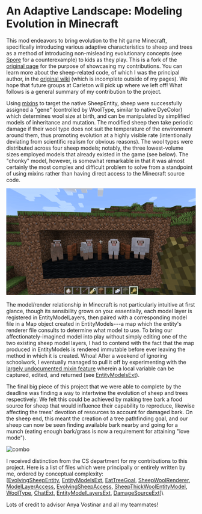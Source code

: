 # An Adaptive Landscape: Modeling Evolution in Minecraft
This mod endeavors to bring evolution to the hit game Minecraft, specifically introducing various adaptive characteristics to sheep and trees as a method of introducing non-misleading evolutionary concepts (see [Spore](https://en.wikipedia.org/wiki/Spore_(2008_video_game)) for a counterexample) to kids as they play. This is a fork of the [original page](https://github.com/anyaevostinar/minecraft-sheep-evolution) for the purpose of showcasing my contributions. You can learn more about the sheep-related code, of which I was the principal author, in the [original wiki](https://github.com/anyaevostinar/minecraft-sheep-evolution/wiki/Sheep-Overview) (which is incomplete outside of my pages). We hope that future groups at Carleton will pick up where we left off! What follows is a general summary of my contribution to the project.

Using [mixins](https://github.com/SpongePowered/Mixin/wiki) to target the native SheepEntity, sheep were successfully assigned a "gene" (controlled by WoolType, similar to native DyeColor) which determines wool size at birth, and can be manipulated by simplified models of inheritance and mutation. The modified sheep then take periodic damage if their wool type does not suit the temperature of the environment around them, thus promoting evolution at a highly visible rate (intentionally deviating from scientific realism for obvious reasons). The wool types were distributed across four sheep models; notably, the three lowest-volume sizes employed models that already existed in the game (see below). The "chonky" model, however, is somewhat remarkable in that it was almost certainly the most complex and difficult problem to solve from a standpoint of using mixins rather than having direct access to the Minecraft source code.

![models](images/models.gif)

The model/render relationship in Minecraft is not particularly intuitive at first glance, though its sensibility grows on you:  essentially, each model layer is registered in EntityModelLayers, then paired with a corresponding model file in a Map object created in EntityModels---a map which the entity's renderer file consults to determine what model to use. To bring our affectionately-imagined model into play without simply editing one of the two existing sheep model layers, I had to contend with the fact that the map produced in EntityModels is rendered immutable before ever leaving the method in which it is created. Whoa! After a weekend of ignoring schoolwork, I eventually managed to pull it off by experimenting with the [largely undocumented mixin feature](https://github.com/SpongePowered/Mixin/wiki/Advanced-Mixin-Usage---Capture-Locals) wherein a local variable can be captured, edited, and returned (see [EntityModelsExt](https://github.com/kenyonnystrom/minecraft-evolution-mod/blob/master/src/main/java/evo/mod/rendering/mixins/EntityModelsExt.java)).

The final big piece of this project that we were able to complete by the deadline was finding a way to intertwine the evolution of sheep and trees respectively. We felt this could be achieved by making tree bark a food source for sheep that would influence their capability to reproduce, likewise affecting the trees' devotion of resources to account for damaged bark. On the sheep end, this meant the creation of a tree pathfinding goal, and our sheep can now be seen finding available bark nearby and going for a munch (eating enough bark/grass is now a requirement for attaining "love mode"). 

![combo](images/combo.gif)

I received distinction from the CS department for my contributions to this project. Here is a list of files which were principally or entirely written by me, ordered by conceptual complexity:\
\[[EvolvingSheepEntity](https://github.com/kenyonnystrom/minecraft-evolution-mod/blob/master/src/main/java/evo/mod/sheep/mixins/EvolvingSheepEntity.java), [EntityModelsExt](https://github.com/kenyonnystrom/minecraft-evolution-mod/blob/master/src/main/java/evo/mod/rendering/mixins/EntityModelsExt.java), [EatTreeGoal](https://github.com/kenyonnystrom/minecraft-evolution-mod/blob/master/src/main/java/evo/mod/sheep/EatTreeGoal.java), [SheepWoolRenderer](https://github.com/kenyonnystrom/minecraft-evolution-mod/blob/master/src/main/java/evo/mod/rendering/mixins/SheepWoolRenderer.java), [ModelLayerAccess](https://github.com/kenyonnystrom/minecraft-evolution-mod/blob/master/src/main/java/evo/mod/rendering/mixins/ModelLayerAccess.java), [EvolvingSheepAccess](https://github.com/kenyonnystrom/minecraft-evolution-mod/blob/master/src/main/java/evo/mod/sheep/EvolvingSheepAccess.java), [SheepThickWoolEntityModel](https://github.com/kenyonnystrom/minecraft-evolution-mod/blob/master/src/main/java/evo/mod/rendering/SheepThickWoolEntityModel.java), [WoolType](https://github.com/kenyonnystrom/minecraft-evolution-mod/blob/master/src/main/java/evo/mod/features/WoolType.java), [ChatExt](https://github.com/kenyonnystrom/minecraft-evolution-mod/blob/master/src/main/java/evo/mod/features/ChatExt.java), [EntityModelLayersExt](https://github.com/kenyonnystrom/minecraft-evolution-mod/blob/master/src/main/java/evo/mod/rendering/EntityModelLayersExt.java), [DamageSourceExt](https://github.com/kenyonnystrom/minecraft-evolution-mod/blob/master/src/main/java/evo/mod/features/DamageSourceExt.java)\]\

Lots of credit to advisor Anya Vostinar and all my teammates!
